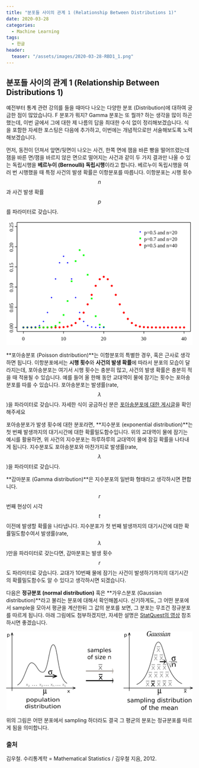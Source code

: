 ```yaml
---
title: "분포들 사이의 관계 1 (Relationship Between Distributions 1)"
date: 2020-03-28
categories:
  - Machine Learning
tags:
  - 한글
header:
  teaser: "/assets/images/2020-03-28-RBD1_1.png"
---
```

## 분포들 사이의 관계 1 (Relationship Between Distributions 1)

예전부터 통계 관련 강의를 들을 때마다 나오는 다양한 분포 (Distribution)에 대하여 궁금한 점이 많았습니다. F 분포가 뭐지? Gamma 분포는 또 뭘까? 하는 생각을 많이 하곤 했는데, 이번 글에서 그에 대한 제 나름의 답을 최대한 수식 없이 정리해보겠습니다. 식을 포함한 자세한 포스팅은 다음에 추가하고, 이번에는 개념적으로만 서술해보도록 노력해보겠습니다.

먼저, 동전이 던져서 앞면/뒷면이 나오는 사건, 한쪽 면에 잼을 바른 빵을 떨어뜨렸는데 잼을 바른 면/잼을 바르지 않은 면으로 떨어지는 사건과 같이 두 가지 결과만 나올 수 있는 독립시행을 **베르누이 (Bernoulli) 독립시행**이라고 합니다. 베르누이 독립시행을 여러 번 시행했을 때 특정 사건의 발생 확률은 이항분포를 따릅니다. 이항분포는 시행 횟수 $$n$$과 사건 발생 확률 $$p$$를 파라미터로 갖습니다.

![Figure_1](/assets/images/2020-03-28-RBD1_1.png)

**포아송분포 (Poisson distribution)**는 이항분포의 특별한 경우, 혹은 근사로 생각하면 됩니다. 이항분포에서는 **시행 횟수**와 **사건의 발생 확률**에 따라서 분포의 모습이 달라지는데, 포아송분포는 여기서 시행 횟수는 충분히 많고, 사건의 발생 확률은 충분히 적을 때 적용될 수 있습니다. 예를 들어 올 한해 동안 교대역이 물에 잠기는 횟수는 포아송분포를 따를 수 있습니다. 포아송분포는 발생률(rate, $$\lambda$$)을 파라미터로 갖습니다. 자세한 식이 궁금하신 분은 [포아송분포에 대한 게시글](<https://seungwooham.github.io/%ED%86%B5%EA%B3%84/%ED%8F%AC%EC%95%84%EC%86%A1%EB%B6%84%ED%8F%AC_Poisson_distribution/>)을 확인해주세요

포아송분포가 발생 횟수에 대한 분포라면, **지수분포 (exponential distribution)**는 첫 번째 발생까지의 대기시간에 대한 확률밀도함수입니다. 위의 교대역이 물에 잠기는 예시를 활용하면, 위 사건의 지수분포는 하루하루의 교대역이 물에 잠길 확률을 나타내게 됩니다. 지수분포도 포아송분포와 마찬가지로 발생률(rate, $$\lambda$$)을 파라미터로 갖습니다.

**감마분포 (Gamma distribution)**은 지수분포의 일반화 형태라고 생각하시면 편합니다. $$r$$번째 현상이 시각 $$t$$ 이전에 발생할 확률을 나타냅니다. 지수분포가 첫 번째 발생까지의 대기시간에 대한 확률밀도함수여서 발생률(rate, $$\lambda$$)만을 파라미터로 갖는다면, 감마분포는 발생 횟수 $$r$$도 파라미터로 갖습니다. 교대가 10번째 물에 잠기는 사건이 발생하기까지의 대기시간의 확률밀도함수도 알 수 있다고 생각하시면 되겠습니다.

다음은 **정규분포 (normal distribution)** 혹은 **가우스분포 (Gaussian distribution)**라고 불리는 분포에 대해서 확인해봅시다. 신기하게도, 그 어떤 분포에서 sample을 모아서 평균을 계산한뒤 그 값의 분포를 보면, 그 분포는 무조건 정규분포를 따르게 됩니다. 아래 그림에도 첨부하겠지만, 자세한 설명은 [StatQuest의 영상](<https://www.youtube.com/watch?v=YAlJCEDH2uY>) 참조하시면 좋겠습니다.

![Figure_2](/assets/images/2020-03-28-RBD1_2.png)

위의 그림은 어떤 분포에서 sampling 하더라도 결국 그 평균의 분포는 정규분포를 따르게 됨을 의미합니다.

### 출처
김우철. 수리통계학 = Mathematical Statistics / 김우철 지음, 2012.